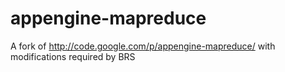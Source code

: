 appengine-mapreduce
===================

A fork of http://code.google.com/p/appengine-mapreduce/ with modifications required by BRS